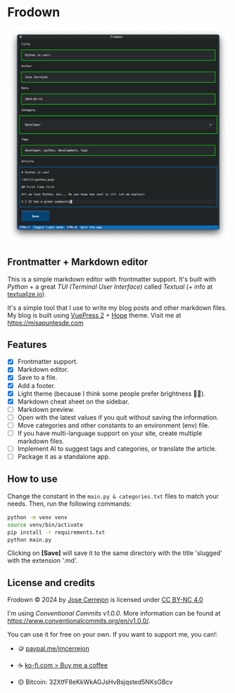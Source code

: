 # Frodown

![Frodown](./screenshot.png)

## Frontmatter + Markdown editor

This is a simple markdown editor with frontmatter support. It's built with _Python_ + a great _TUI (Terminal User Interface)_ called _Textual_ (+ info at [textualize.io](https://textualize.io)).

It's a simple tool that I use to write my blog posts and other markdown files. My blog is built using [VuePress 2](https://v2.vuepress.vuejs.org) + [Hope](https://theme-hope.vuejs.press) theme. Visit me at https://misapuntesde.com

## Features

- [x] Frontmatter support.
- [x] Markdown editor.
- [x] Save to a file.
- [x] Add a footer.
- [x] Light theme (because I think some people prefer brightness 🤷‍♂️).
- [x] Markdown cheat sheet on the sidebar.
- [ ] Markdown preview.
- [ ] Open with the latest values if you quit without saving the information.
- [ ] Move categories and other constants to an environment (env) file.
- [ ] If you have multi-language support on your site, create multiple markdown files.
- [ ] Implement AI to suggest tags and categories, or translate the article.
- [ ] Package it as a standalone app.

## How to use

Change the constant in the `main.py & categories.txt` files to match your needs. Then, run the following commands:

```bash
python -m venv venv
source venv/bin/activate
pip install -r requirements.txt
python main.py
```

Clicking on **[Save]** will save it to the same directory with the title 'slugged' with the extension '.md'.

## License and credits

Frodown © 2024 by [Jose Cerrejon](https://github.com/jmcerrejon) is licensed under [CC BY-NC 4.0](http://creativecommons.org/licenses/by-nc/4.0/?ref=chooser-v1)

I'm using _Conventional Commits v1.0.0_. More information can be found at https://www.conventionalcommits.org/en/v1.0.0/.

You can use it for free on your own. If you want to support me, you can!:

- 🪙 [paypal.me/jmcerrejon](https://paypal.me/jmcerrejon)

- ☕️ [ko-fi.com > Buy me a coffee](https://ko-fi.com/cerrejon)

- 🟡 Bitcoin: 32XtfF8eKkWkAGJsHvBsjqsted5NKsGBcv
